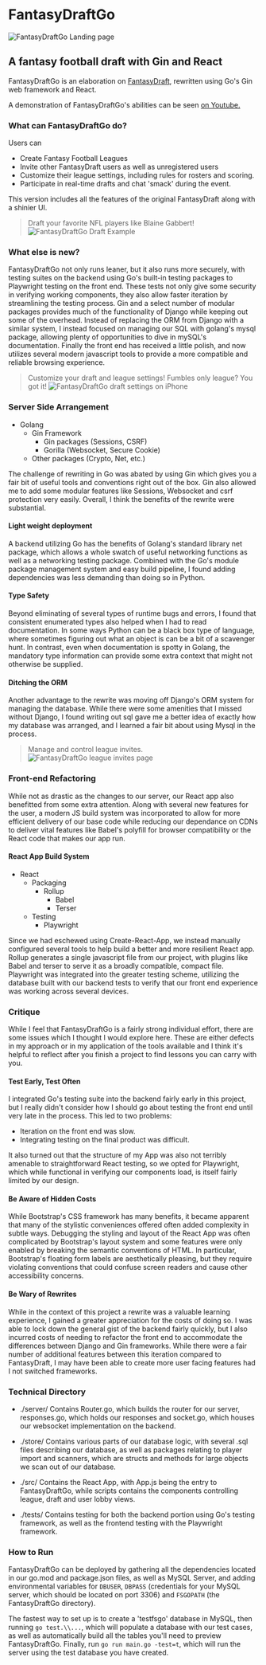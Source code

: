 # FantasyDraftGo
![FantasyDraftGo Landing page](/src/docs/LandingPixel.png)

## A fantasy football draft with Gin and React

FantasyDraftGo is an elaboration on [FantasyDraft](https://github.com/PhiloTFarnsworth/FantasyDraftPrototype), rewritten using Go's Gin web framework and React.

A demonstration of FantasyDraftGo's abilities can be seen [on Youtube.](https://youtu.be/L6jHyUtb-ZA)

### What can FantasyDraftGo do?
Users can
* Create Fantasy Football Leagues
* Invite other FantasyDraft users as well as unregistered users
* Customize their league settings, including rules for rosters and scoring.
* Participate in real-time drafts and chat 'smack' during the event.

This version includes all the features of the original FantasyDraft along with a shinier UI.

> Draft your favorite NFL players like Blaine Gabbert!
![FantasyDraftGo Draft Example](/src/docs/draftChat.png)

### What else is new?
FantasyDraftGo not only runs leaner, but it also runs more securely, with testing suites on the backend using Go's built-in testing packages to Playwright testing on the front end.  These tests not only give some security in verifying working components, they also allow faster iteration by streamlining the testing process.  Gin and a select number of modular packages provides much of the functionality of Django while keeping out some of the overhead.  Instead of replacing the ORM from Django with a similar system, I instead focused on managing our SQL with golang's mysql package, allowing plenty of opportunities to dive in mySQL's documentation.  Finally the front end has received a little polish, and now utilizes several modern javascript tools to provide a more compatible and reliable browsing experience.

> Customize your draft and league settings!  Fumbles only league?  You got it!
![FantasyDraftGo draft settings on iPhone](src/docs/SettingsiPhone.png)

### Server Side Arrangement
* Golang
  * Gin Framework
    * Gin packages (Sessions, CSRF)
    * Gorilla (Websocket, Secure Cookie)
  * Other packages (Crypto, Net, etc.)

The challenge of rewriting in Go was abated by using Gin which gives you a fair bit of useful tools and conventions right out of the box.  Gin also allowed me to add some modular features like Sessions, Websocket and csrf protection very easily.  Overall, I think the benefits of the rewrite were substantial.

#### Light weight deployment
A backend utilizing Go has the benefits of Golang's standard library net package, which allows a whole swatch of useful networking functions as well as a networking testing package.  Combined with the Go's module package management system and easy build pipeline, I found adding dependencies was less demanding than doing so in Python.

#### Type Safety 
Beyond eliminating of several types of runtime bugs and errors, I found that consistent enumerated types also helped when I had to read documentation.  In some ways Python can be a black box type of language, where sometimes figuring out what an object is can be a bit of a scavenger hunt.  In contrast, even when documentation is spotty in Golang, the mandatory type information can provide some extra context that might not otherwise be supplied.

#### Ditching the ORM
Another advantage to the rewrite was moving off Django's ORM system for managing the database.  While there were some amenities that I missed without Django, I found writing out sql gave me a better idea of exactly how my database was arranged, and I learned a fair bit about using Mysql in the process.

> Manage and control league invites.
![FantasyDraftGo league invites page](src/docs/Invites.png)

### Front-end Refactoring
While not as drastic as the changes to our server, our React app also benefitted from some extra attention.  Along with several new features for the user, a modern JS build system was incorporated to allow for more efficient delivery of our base code while reducing our dependance on CDNs to deliver vital features like Babel's polyfill for browser compatibility or the React code that makes our app run.

#### React App Build System
* React
  * Packaging
    * Rollup
      * Babel
      * Terser
  * Testing
    * Playwright

Since we had eschewed using Create-React-App, we instead manually configured several tools to help build a better and more resilient React app.  Rollup generates a single javascript file from our project, with plugins like Babel and terser to serve it as a broadly compatible, compact file.  Playwright was integrated into the greater testing scheme, utilizing the database built with our backend tests to verify that our front end experience was working across several devices.

### Critique
While I feel that FantasyDraftGo is a fairly strong individual effort, there are some issues which I thought I would explore here.  These are either defects in my approach or in my application of the tools available and I think it's helpful to reflect after you finish a project to find lessons you can carry with you.

#### Test Early, Test Often
I integrated Go's testing suite into the backend fairly early in this project, but I really didn't consider how I should go about testing the front end until very late in the process.  This led to two problems:

* Iteration on the front end was slow.
* Integrating testing on the final product was difficult.

It also turned out that the structure of my App was also not terribly amenable to straightforward React testing, so we opted for Playwright, which while functional in verifying our components load, is itself fairly limited by our design.

#### Be Aware of Hidden Costs
While Bootstrap's CSS framework has many benefits, it became apparent that many of the stylistic conveniences offered often added complexity in subtle ways.  Debugging the styling and layout of the React App was often complicated by Bootstrap's layout system and some features were only enabled by breaking the semantic conventions of HTML.  In particular, Bootstrap's floating form labels are aesthetically pleasing, but they require violating conventions that could confuse screen readers and cause other accessibility concerns.

#### Be Wary of Rewrites
While in the context of this project a rewrite was a valuable learning experience, I gained a greater appreciation for the costs of doing so.  I was able to lock down the general gist of the backend fairly quickly, but I also incurred costs of needing to refactor the front end to accommodate the differences between Django and Gin frameworks.  While there were a fair number of additional features between this iteration compared to FantasyDraft, I may have been able to create more user facing features had I not switched frameworks.

### Technical Directory

* ./server/
Contains Router.go, which builds the router for our server, responses.go, which holds our responses and socket.go, which houses our websocket implementation on the backend.

* ./store/
Contains various parts of our database logic, with several .sql files describing our database, as well as packages relating to player import and scanners, which are structs and methods for large objects we scan out of our database.

* ./src/
Contains the React App, with App.js being the entry to FantasyDraftGo, while scripts contains the components controlling league, draft and user lobby views.

* ./tests/
Contains testing for both the backend portion using Go's testing framework, as well as the frontend testing with the Playwright framework.

### How to Run
FantasyDraftGo can be deployed by gathering all the dependencies located in our go.mod and package.json files, as well as MySQL Server, and adding environmental variables for ```DBUSER```, ```DBPASS``` (credentials for your MySQL server, which should be located on port 3306) and ```FSGOPATH``` (the FantasyDraftGo directory).

The fastest way to set up is to create a 'testfsgo' database in MySQL, then running ```go test.\\...```, which will populate a database with our test cases, as well as automatically build all the tables you'll need to preview FantasyDraftGo.  Finally, run ```go run main.go -test=t```, which will run the server using the test database you have created.
